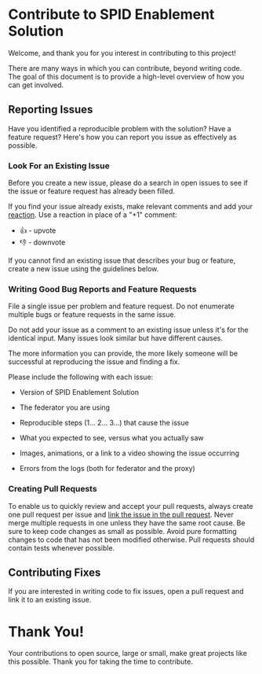 # Contribute to SPID Enablement Solution

Welcome, and thank you for you interest in contributing to this project!

There are many ways in which you can contribute, beyond writing code. The goal of this document is to provide a high-level overview of how you can get involved.

## Reporting Issues

Have you identified a reproducible problem with the solution? Have a feature request? Here's how you can report you issue as effectively as possible.

### Look For an Existing Issue

Before you create a new issue, please do a search in open issues to see if the issue or feature request has already been filled.

If you find your issue already exists, make relevant comments and add your [reaction](https://github.com/blog/2119-add-reactions-to-pull-requests-issues-and-comments). Use a reaction in place of a "+1" comment:

* 👍 - upvote
* 👎 - downvote

If you cannot find an existing issue that describes your bug or feature, create a new issue using the guidelines below.

### Writing Good Bug Reports and Feature Requests

File a single issue per problem and feature request. Do not enumerate multiple bugs or feature requests in the same issue.

Do not add your issue as a comment to an existing issue unless it's for the identical input. Many issues look similar but have different causes.

The more information you can provide, the more likely someone will be successful at reproducing the issue and finding a fix.

Please include the following with each issue:

* Version of SPID Enablement Solution

* The federator you are using

* Reproducible steps (1... 2... 3...) that cause the issue

* What you expected to see, versus what you actually saw

* Images, animations, or a link to a video showing the issue occurring

* Errors from the logs (both for federator and the proxy)

### Creating Pull Requests

To enable us to quickly review and accept your pull requests, always create one pull request per issue and [link the issue in the pull request](https://github.blog/2011-10-12-introducing-issue-mentions/). Never merge multiple requests in one unless they have the same root cause. Be sure to keep code changes as small as possible. Avoid pure formatting changes to code that has not been modified otherwise. Pull requests should contain tests whenever possible.

## Contributing Fixes

If you are interested in writing code to fix issues, open a pull request and link it to an existing issue.

# Thank You!

Your contributions to open source, large or small, make great projects like this possible. Thank you for taking the time to contribute.